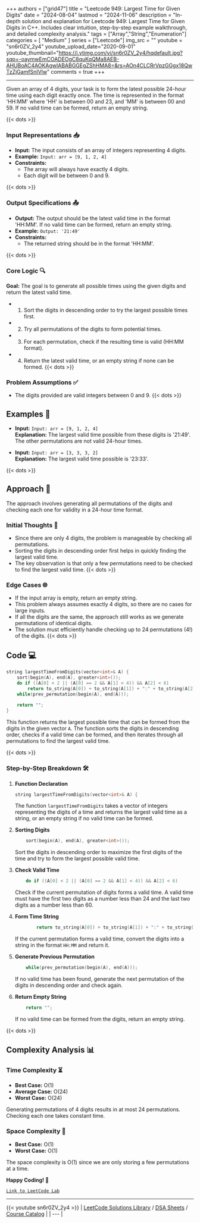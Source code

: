 
+++
authors = ["grid47"]
title = "Leetcode 949: Largest Time for Given Digits"
date = "2024-08-04"
lastmod = "2024-11-06"
description = "In-depth solution and explanation for Leetcode 949: Largest Time for Given Digits in C++. Includes clear intuition, step-by-step example walkthrough, and detailed complexity analysis."
tags = ["Array","String","Enumeration"]
categories = [
    "Medium"
]
series = ["Leetcode"]
img_src = ""
youtube = "sn6r0ZV_2y4"
youtube_upload_date="2020-09-01"
youtube_thumbnail="https://i.ytimg.com/vi/sn6r0ZV_2y4/hqdefault.jpg?sqp=-oaymwEmCOADEOgC8quKqQMa8AEB-AHUBoAC4AOKAgwIABABGGEgZShHMA8=&rs=AOn4CLCRrVpzGGgx18QwTzZjGamfSnIVlw"
comments = true
+++



---
Given an array of 4 digits, your task is to form the latest possible 24-hour time using each digit exactly once. The time is represented in the format 'HH:MM' where 'HH' is between 00 and 23, and 'MM' is between 00 and 59. If no valid time can be formed, return an empty string.
<!--more-->
{{< dots >}}
### Input Representations 📥
- **Input:** The input consists of an array of integers representing 4 digits.
- **Example:** `Input: arr = [9, 1, 2, 4]`
- **Constraints:**
	- The array will always have exactly 4 digits.
	- Each digit will be between 0 and 9.

{{< dots >}}
### Output Specifications 📤
- **Output:** The output should be the latest valid time in the format 'HH:MM'. If no valid time can be formed, return an empty string.
- **Example:** `Output: '21:49'`
- **Constraints:**
	- The returned string should be in the format 'HH:MM'.

{{< dots >}}
### Core Logic 🔍
**Goal:** The goal is to generate all possible times using the given digits and return the latest valid time.

- 1. Sort the digits in descending order to try the largest possible times first.
- 2. Try all permutations of the digits to form potential times.
- 3. For each permutation, check if the resulting time is valid (HH:MM format).
- 4. Return the latest valid time, or an empty string if none can be formed.
{{< dots >}}
### Problem Assumptions ✅
- The digits provided are valid integers between 0 and 9.
{{< dots >}}
## Examples 🧩
- **Input:** `Input: arr = [9, 1, 2, 4]`  \
  **Explanation:** The largest valid time possible from these digits is '21:49'. The other permutations are not valid 24-hour times.

- **Input:** `Input: arr = [3, 3, 3, 2]`  \
  **Explanation:** The largest valid time possible is '23:33'.

{{< dots >}}
## Approach 🚀
The approach involves generating all permutations of the digits and checking each one for validity in a 24-hour time format.

### Initial Thoughts 💭
- Since there are only 4 digits, the problem is manageable by checking all permutations.
- Sorting the digits in descending order first helps in quickly finding the largest valid time.
- The key observation is that only a few permutations need to be checked to find the largest valid time.
{{< dots >}}
### Edge Cases 🌐
- If the input array is empty, return an empty string.
- This problem always assumes exactly 4 digits, so there are no cases for large inputs.
- If all the digits are the same, the approach still works as we generate permutations of identical digits.
- The solution must efficiently handle checking up to 24 permutations (4!) of the digits.
{{< dots >}}
## Code 💻
```cpp
string largestTimeFromDigits(vector<int>& A) {
    sort(begin(A), end(A), greater<int>());
    do if ((A[0] < 2 || (A[0] == 2 && A[1] < 4)) && A[2] < 6)
        return to_string(A[0]) + to_string(A[1]) + ":" + to_string(A[2]) + to_string(A[3]);
    while(prev_permutation(begin(A), end(A)));
        
    return "";
}
```

This function returns the largest possible time that can be formed from the digits in the given vector `A`. The function sorts the digits in descending order, checks if a valid time can be formed, and then iterates through all permutations to find the largest valid time.

{{< dots >}}
### Step-by-Step Breakdown 🛠️
1. **Function Declaration**
	```cpp
	string largestTimeFromDigits(vector<int>& A) {
	```
	The function `largestTimeFromDigits` takes a vector of integers representing the digits of a time and returns the largest valid time as a string, or an empty string if no valid time can be formed.

2. **Sorting Digits**
	```cpp
	    sort(begin(A), end(A), greater<int>());
	```
	Sort the digits in descending order to maximize the first digits of the time and try to form the largest possible valid time.

3. **Check Valid Time**
	```cpp
	    do if ((A[0] < 2 || (A[0] == 2 && A[1] < 4)) && A[2] < 6)
	```
	Check if the current permutation of digits forms a valid time. A valid time must have the first two digits as a number less than 24 and the last two digits as a number less than 60.

4. **Form Time String**
	```cpp
	        return to_string(A[0]) + to_string(A[1]) + ":" + to_string(A[2]) + to_string(A[3]);
	```
	If the current permutation forms a valid time, convert the digits into a string in the format `HH:MM` and return it.

5. **Generate Previous Permutation**
	```cpp
	    while(prev_permutation(begin(A), end(A)));
	```
	If no valid time has been found, generate the next permutation of the digits in descending order and check again.

6. **Return Empty String**
	```cpp
	    return "";
	```
	If no valid time can be formed from the digits, return an empty string.

{{< dots >}}
## Complexity Analysis 📊
### Time Complexity ⏳
- **Best Case:** O(1)
- **Average Case:** O(24)
- **Worst Case:** O(24)

Generating permutations of 4 digits results in at most 24 permutations. Checking each one takes constant time.

### Space Complexity 💾
- **Best Case:** O(1)
- **Worst Case:** O(1)

The space complexity is O(1) since we are only storing a few permutations at a time.

**Happy Coding! 🎉**


[`Link to LeetCode Lab`](https://leetcode.com/problems/largest-time-for-given-digits/description/)

---
{{< youtube sn6r0ZV_2y4 >}}
| [LeetCode Solutions Library](https://grid47.xyz/leetcode/) / [DSA Sheets](https://grid47.xyz/sheets/) / [Course Catalog](https://grid47.xyz/courses/) |
| --- |
